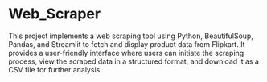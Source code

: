 # Web_Scraper
This project implements a web scraping tool using Python, BeautifulSoup, Pandas, and Streamlit to fetch and display product data from Flipkart. It provides a user-friendly interface where users can initiate the scraping process, view the scraped data in a structured format, and download it as a CSV file for further analysis.
